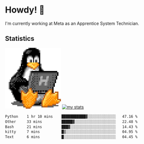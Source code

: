 # Howdy! :penguin:
I'm currently working at Meta as an Apprentice System Technician.

## Statistics

![Tux Pengiun!](tux-linux-penguin.gif)
[![my stats](https://github-readme-stats.vercel.app/api?username=benlodz&showing_icons=true&theme=tokyonight)](https://github.com/anuraghazra/github-readme-stats)

<!-- [![Top Langs](https://github-readme-stats.vercel.app/api/top-langs/?username=benlodz&layout=compact)](https://github.com/anuraghazra/github-readme-stats) ---> 

<!--START_SECTION:waka-->

```txt
Python    1 hr 10 mins    ███████████▓░░░░░░░░░░░░░   47.16 %
Other     33 mins         █████▓░░░░░░░░░░░░░░░░░░░   22.48 %
Bash      21 mins         ███▓░░░░░░░░░░░░░░░░░░░░░   14.43 %
kitty     7 mins          █▒░░░░░░░░░░░░░░░░░░░░░░░   04.95 %
Text      6 mins          █░░░░░░░░░░░░░░░░░░░░░░░░   04.45 %
```

<!--END_SECTION:waka-->
<!--
**benlodz/benlodz** is a ✨ _special_ ✨ repository because its `README.md` (this file) appears on your GitHub profile.

Here are some ideas to get you started:

- 🔭 I’m currently working on ...
- 🌱 I’m currently learning ...
- 👯 I’m looking to collaborate on ...
- 🤔 I’m looking for help with ...
- 💬 Ask me about ...
- 📫 How to reach me: ...
- 😄 Pronouns: ...
- ⚡ Fun fact: ...
-->
